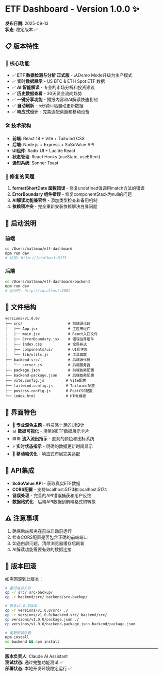 # ETF Dashboard - Version 1.0.0 ✨

**发布日期**: 2025-09-13  
**状态**: 稳定版本 ✅

## 📋 版本特性

### 🎯 **核心功能**
- ✅ **ETF 数据检测与分析 正式版** - 从Demo Mode升级为生产模式
- ✅ **实时数据展示** - US BTC & ETH Spot ETF 数据
- ✅ **AI 智能解读** - 专业的市场分析和投资建议
- ✅ **历史数据查看** - 30天资金流向趋势
- ✅ **一键分享功能** - 播报内容和AI解读快速复制
- ✅ **自动刷新** - 5分钟间隔自动更新数据
- ✅ **响应式设计** - 完美适配桌面和移动设备

### 🛠️ **技术架构**
- **前端**: React 18 + Vite + Tailwind CSS
- **后端**: Node.js + Express + SoSoValue API
- **UI组件**: Radix UI + Lucide React
- **状态管理**: React Hooks (useState, useEffect)
- **通知系统**: Sonner Toast

### 🔧 **修复的问题**
1. **formatShortDate 函数错误** - 修复undefined值调用match方法的错误
2. **ErrorBoundary 组件错误** - 修复componentStack为null的问题  
3. **AI解读功能兼容性** - 添加类型检查和备用机制
4. **依赖项冲突** - 完全重新安装依赖解决白屏问题

## 🚀 **启动说明**

### 前端
```bash
cd /Users/mattmao/etf-dashboard
npm run dev
# 访问: http://localhost:5173
```

### 后端
```bash
cd /Users/mattmao/etf-dashboard/backend
npm run dev  
# 运行在: http://localhost:3001
```

## 📁 **文件结构**

```
versions/v1.0.0/
├── src/                     # 前端源代码
│   ├── App.jsx              # 主应用组件
│   ├── main.jsx             # React入口文件
│   ├── ErrorBoundary.jsx    # 错误边界组件
│   ├── index.css            # 全局样式
│   ├── components/ui/       # UI组件库
│   └── lib/utils.js         # 工具函数
├── backend-src/             # 后端源代码
│   └── server.js            # 后端服务器
├── package.json             # 前端依赖配置
├── backend-package.json     # 后端依赖配置
├── vite.config.js          # Vite配置
├── tailwind.config.js      # Tailwind配置
├── postcss.config.js       # PostCSS配置
└── index.html              # HTML模板
```

## 🎨 **界面特色**

- 🌟 **专业深色主题** - 科技感十足的UI设计
- 📊 **数据可视化** - 清晰的ETF数据展示卡片
- 🟩🟥 **流入流出指示** - 直观的颜色和图标系统
- ⚡ **实时状态指示** - 明确的数据更新时间显示
- 📱 **移动端优化** - 响应式布局完美适配

## 🔗 **API集成**

- **SoSoValue API** - 获取真实ETF数据
- **CORS配置** - 支持localhost:5173和localhost:5174
- **错误处理** - 完善的API错误捕获和用户反馈
- **数据格式化** - 后端API数据到前端格式的转换

## ⚠️ **注意事项**

1. 确保后端服务在前端启动前运行
2. 检查CORS配置是否包含正确的前端端口
3. 如遇白屏问题，清除浏览器缓存后刷新
4. AI解读功能需要有效的数据连接

## 🔄 **版本回滚**

如需回滚到此版本：
```bash
# 备份当前文件
cp -r src/ src-backup/
cp -r backend/src/ backend/src-backup/

# 恢复v1.0.0版本
cp -r versions/v1.0.0/src/ ./
cp -r versions/v1.0.0/backend-src/ backend/src/
cp versions/v1.0.0/package.json ./
cp versions/v1.0.0/backend-package.json backend/package.json

# 重新安装依赖
npm install
cd backend && npm install
```

---

**版本负责人**: Claude AI Assistant  
**测试状态**: 通过完整功能测试 ✅  
**部署状态**: 本地开发环境稳定运行 ✅